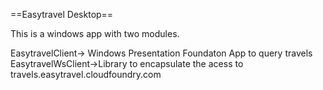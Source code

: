 ==Easytravel Desktop==

This is a windows app with two modules.

EasytravelClient-> Windows Presentation Foundaton App to query travels
EasytravelWsClient->Library to encapsulate the acess to travels.easytravel.cloudfoundry.com
